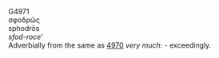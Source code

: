 <body>
  <p>G4971<br>  σφοδρῶς  <br> sphodrōs  <br><i>sfod-roce‘ </i><br>Adverbially from the same as <a href="g4970.htm">4970</a>  <i>very</i> <i>much:</i> - exceedingly.<br></p>
 </body>